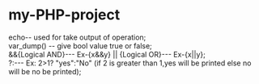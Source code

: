 # my-PHP-project

echo-- used for take output of operation;
<br>
var_dump() -- give bool value true or false;
<br>
&&{Logical AND}--- Ex-{x&&y}
|| {Logical OR}--- Ex-{x||y};
<br>
<condition>?<true>:<false>--- Ex: 2>1? "yes":"No" (if 2 is greater than 1,yes will be printed else no will be no be printed);
